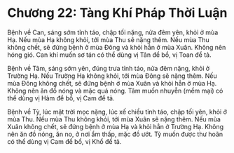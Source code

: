 # Chương 22: Tàng Khí Pháp Thời Luận

Bệnh về Can, sáng sớm tỉnh táo, chập tối nặng, nửa đêm yên, khỏi ở mùa Hạ. Nếu
mùa Hạ không khỏi, tới mùa Thu sẽ nặng thêm. Nếu mùa Thu không chết, sẽ đứng bệnh
ở mùa Đông và khỏi hẳn ở mùa Xuân. Không nên hóng gió. Can khí muốn sơ tán có thể
dùng vị Tân để bổ, vị Toan để tả.

Bệnh về Tâm, sáng sớm yên, đúng trưa tỉnh táo, nửa đêm nặng, khỏi ở Trường Hạ.
Nếu Trường Hạ không khỏi, tới mùa Đông sẽ nặng thêm. Nếu mùa Đông không chết, sẽ
đứng bệnh ở mùa Xuân và khỏi hẳn ở mùa Hạ. Không nên ăn đồ nóng và mặc quá nóng.
Tâm muốn nhuyễn (mềm mại) có thể dùng vị Hàm để bổ, vị Cam để tả.

Bệnh về Tỳ, lúc mặt trời mọc nặng, lúc xế chiều tỉnh táo, chập tối yên, khỏi ở
mùa Thu. Nếu mùa Thu không khỏi, tới mùa Xuân sẽ nặng thêm. Nếu mùa Xuân không
chết, sẽ đứng bệnh ở mùa Hạ và khỏi hẳn ở Trường Hạ. Không nên ăn đồ nóng, ăn no,
ở nơi ẩm thấp, mặc đồ ướt. Tỳ muốn được thư hoãn có thể dùng vị Cam để bổ, vị Khổ
để tả.
